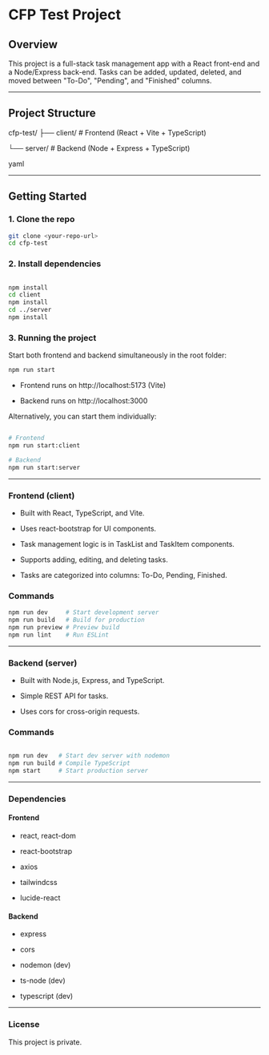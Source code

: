 # CFP Test Project

## Overview
This project is a full-stack task management app with a React front-end and a Node/Express back-end. Tasks can be added, updated, deleted, and moved between "To-Do", "Pending", and "Finished" columns.

---

## Project Structure

cfp-test/
├── client/ # Frontend (React + Vite + TypeScript)

└── server/ # Backend (Node + Express + TypeScript)

yaml


---

## Getting Started

### 1. Clone the repo
```bash
git clone <your-repo-url>
cd cfp-test
```
### 2. Install dependencies
```bash

npm install
cd client
npm install
cd ../server
npm install
```
### 3. Running the project
Start both frontend and backend simultaneously in the root folder:

```bash
npm run start
```
* Frontend runs on http://localhost:5173 (Vite)

* Backend runs on http://localhost:3000

Alternatively, you can start them individually:

```bash

# Frontend
npm run start:client

# Backend
npm run start:server
```
___
### Frontend (client)
* Built with React, TypeScript, and Vite.

* Uses react-bootstrap for UI components.

* Task management logic is in TaskList and TaskItem components.

* Supports adding, editing, and deleting tasks.

* Tasks are categorized into columns: To-Do, Pending, Finished.

### Commands
```bash
npm run dev     # Start development server
npm run build   # Build for production
npm run preview # Preview build
npm run lint    # Run ESLint
```
___
### Backend (server)
* Built with Node.js, Express, and TypeScript.

* Simple REST API for tasks.

* Uses cors for cross-origin requests.

### Commands
```bash

npm run dev   # Start dev server with nodemon
npm run build # Compile TypeScript
npm start     # Start production server
```
___
### Dependencies
#### Frontend

* react, react-dom

* react-bootstrap

* axios

* tailwindcss

* lucide-react

#### Backend

* express

* cors

* nodemon (dev)

* ts-node (dev)

* typescript (dev)
---
### License
This project is private.
